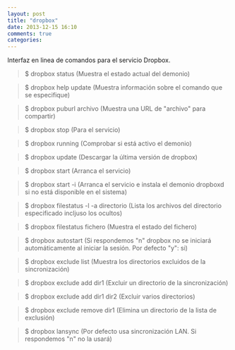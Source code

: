 ```yaml
---
layout: post
title: "dropbox"
date: 2013-12-15 16:10
comments: true
categories: 
---
```

Interfaz en linea de comandos para el servicio Dropbox.

>$ dropbox status (Muestra el estado actual del demonio)

>$ dropbox help update (Muestra información sobre el comando que se especifique)

>$ dropbox puburl archivo (Muestra una URL de "archivo" para compartir)

>$ dropbox stop (Para el servicio)

>$ dropbox running (Comprobar si está activo el demonio)

>$ dropbox update (Descargar la última versión de dropbox)

>$ dropbox start (Arranca el servicio)

>$ dropbox start -i (Arranca el servicio e instala el demonio dropboxd si no está disponible en el sistema)

>$ dropbox filestatus -l -a directorio (Lista los archivos del directorio especificado incljuso los ocultos)

>$ dropbox filestatus fichero (Muestra el estado del fichero)

>$ dropbox autostart (Si respondemos "n" dropbox no se iniciará automáticamente al iniciar la sesión. Por defecto "y": si)

>$ dropbox exclude list (Muestra los directorios excluidos de la sincronización)

>$ dropbox exclude add dir1 (Excluir un directorio de la sincronización)

>$ dropbox exclude add dir1 dir2 (Excluir varios directorios)

>$ dropbox exclude remove dir1 (Elimina un directorio de la lista de exclusión)

>$ dropbox lansync (Por defecto usa sincronización LAN. Si respondemos "n" no la usará)

